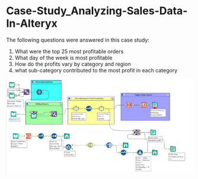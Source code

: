 # Case-Study_Analyzing-Sales-Data-In-Alteryx

The following questions were answered in this case study:
1. What were the top 25 most profitable orders
2. What day of the week is most profitable
3. How do the profits vary by category and region
4. what sub-category contributed to the most profit in each category

![alt text](https://github.com/DataNaija/Case-Study-Analyzing-Retail-Sales-Data-In-Alteryx/blob/main/Sales1.PNG)
